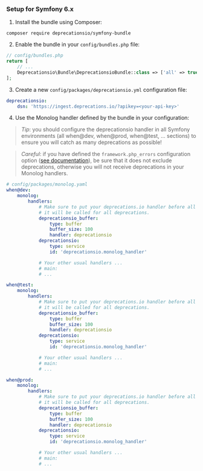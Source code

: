 ### Setup for Symfony 6.x

1. Install the bundle using Composer:

```
composer require deprecationsio/symfony-bundle
```

2. Enable the bundle in your `config/bundles.php` file:

```php
// config/bundles.php
return [
    // ...
    Deprecationsio\Bundle\DeprecationsioBundle::class => ['all' => true],
];

```

3. Create a new `config/packages/deprecationsio.yml` configuration file:

```yaml
deprecationsio:
    dsn: 'https://ingest.deprecations.io/?apikey=<your-api-key>'
```

4. Use the Monolog handler defined by the bundle in your configuration:

> *Tip*: you should configure the deprecationsio handler in all Symfony environments (all
> when@dev, when@prod, when@test, ... sections) to ensure you will catch as many deprecations
> as possible!

> *Careful*: if you have defined the `framework.php_errors` configuration option
> ([see documentation](https://symfony.com/doc/3.4/reference/configuration/framework.html#php-errors)),
> be sure that it does not exclude deprecations, otherwise you will not receive deprecations
> in your Monolog handlers.

```yaml
# config/packages/monolog.yaml
when@dev:
    monolog:
        handlers:
            # Make sure to put your deprecations.io handler before all other handlers to be certain 
            # it will be called for all deprecations.
            deprecationsio_buffer:
                type: buffer
                buffer_size: 100
                handler: deprecationsio
            deprecationsio:
                type: service
                id: 'deprecationsio.monolog_handler'

            # Your other usual handlers ...
            # main:
            # ...

when@test:
    monolog:
        handlers:
            # Make sure to put your deprecations.io handler before all other handlers to be certain 
            # it will be called for all deprecations.
            deprecationsio_buffer:
                type: buffer
                buffer_size: 100
                handler: deprecationsio
            deprecationsio:
                type: service
                id: 'deprecationsio.monolog_handler'

            # Your other usual handlers ...
            # main:
            # ...

when@prod:
    monolog:
        handlers:
            # Make sure to put your deprecations.io handler before all other handlers to be certain 
            # it will be called for all deprecations.
            deprecationsio_buffer:
                type: buffer
                buffer_size: 100
                handler: deprecationsio
            deprecationsio:
                type: service
                id: 'deprecationsio.monolog_handler'

            # Your other usual handlers ...
            # main:
            # ...
```
